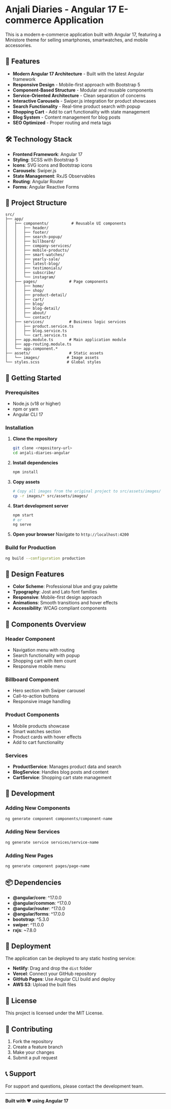 # Anjali Diaries - Angular 17 E-commerce Application

This is a modern e-commerce application built with Angular 17, featuring a Ministore theme for selling smartphones, smartwatches, and mobile accessories.

## 🚀 Features

- **Modern Angular 17 Architecture** - Built with the latest Angular framework
- **Responsive Design** - Mobile-first approach with Bootstrap 5
- **Component-Based Structure** - Modular and reusable components
- **Service-Oriented Architecture** - Clean separation of concerns
- **Interactive Carousels** - Swiper.js integration for product showcases
- **Search Functionality** - Real-time product search with popup
- **Shopping Cart** - Add to cart functionality with state management
- **Blog System** - Content management for blog posts
- **SEO Optimized** - Proper routing and meta tags

## 🛠️ Technology Stack

- **Frontend Framework**: Angular 17
- **Styling**: SCSS with Bootstrap 5
- **Icons**: SVG icons and Bootstrap icons
- **Carousels**: Swiper.js
- **State Management**: RxJS Observables
- **Routing**: Angular Router
- **Forms**: Angular Reactive Forms

## 📁 Project Structure

```
src/
├── app/
│   ├── components/          # Reusable UI components
│   │   ├── header/
│   │   ├── footer/
│   │   ├── search-popup/
│   │   ├── billboard/
│   │   ├── company-services/
│   │   ├── mobile-products/
│   │   ├── smart-watches/
│   │   ├── yearly-sale/
│   │   ├── latest-blog/
│   │   ├── testimonials/
│   │   ├── subscribe/
│   │   └── instagram/
│   ├── pages/              # Page components
│   │   ├── home/
│   │   ├── shop/
│   │   ├── product-detail/
│   │   ├── cart/
│   │   ├── blog/
│   │   ├── blog-detail/
│   │   ├── about/
│   │   └── contact/
│   ├── services/           # Business logic services
│   │   ├── product.service.ts
│   │   ├── blog.service.ts
│   │   └── cart.service.ts
│   ├── app.module.ts       # Main application module
│   ├── app-routing.module.ts
│   └── app.component.*
├── assets/                 # Static assets
│   └── images/            # Image assets
└── styles.scss            # Global styles
```

## 🚀 Getting Started

### Prerequisites

- Node.js (v18 or higher)
- npm or yarn
- Angular CLI 17

### Installation

1. **Clone the repository**
   ```bash
   git clone <repository-url>
   cd anjali-diaries-angular
   ```

2. **Install dependencies**
   ```bash
   npm install
   ```

3. **Copy assets**
   ```bash
   # Copy all images from the original project to src/assets/images/
   cp -r images/* src/assets/images/
   ```

4. **Start development server**
   ```bash
   npm start
   # or
   ng serve
   ```

5. **Open your browser**
   Navigate to `http://localhost:4200`

### Build for Production

```bash
ng build --configuration production
```

## 🎨 Design Features

- **Color Scheme**: Professional blue and gray palette
- **Typography**: Jost and Lato font families
- **Responsive**: Mobile-first design approach
- **Animations**: Smooth transitions and hover effects
- **Accessibility**: WCAG compliant components

## 📱 Components Overview

### Header Component
- Navigation menu with routing
- Search functionality with popup
- Shopping cart with item count
- Responsive mobile menu

### Billboard Component
- Hero section with Swiper carousel
- Call-to-action buttons
- Responsive image handling

### Product Components
- Mobile products showcase
- Smart watches section
- Product cards with hover effects
- Add to cart functionality

### Services
- **ProductService**: Manages product data and search
- **BlogService**: Handles blog posts and content
- **CartService**: Shopping cart state management

## 🔧 Development

### Adding New Components

```bash
ng generate component components/component-name
```

### Adding New Services

```bash
ng generate service services/service-name
```

### Adding New Pages

```bash
ng generate component pages/page-name
```

## 📦 Dependencies

- **@angular/core**: ^17.0.0
- **@angular/common**: ^17.0.0
- **@angular/router**: ^17.0.0
- **@angular/forms**: ^17.0.0
- **bootstrap**: ^5.3.0
- **swiper**: ^11.0.0
- **rxjs**: ~7.8.0

## 🚀 Deployment

The application can be deployed to any static hosting service:

- **Netlify**: Drag and drop the `dist` folder
- **Vercel**: Connect your GitHub repository
- **GitHub Pages**: Use Angular CLI build and deploy
- **AWS S3**: Upload the built files

## 📄 License

This project is licensed under the MIT License.

## 🤝 Contributing

1. Fork the repository
2. Create a feature branch
3. Make your changes
4. Submit a pull request

## 📞 Support

For support and questions, please contact the development team.

---

**Built with ❤️ using Angular 17**
